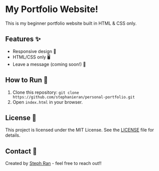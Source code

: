 # My Portfolio Website!

This is my beginner portfolio website built in HTML & CSS only.

## Features ✨

- Responsive design 📱
- HTML/CSS only 🖥️
- Leave a message (coming soon!) 💬

## How to Run 🚀

1. Clone this repository: `git clone https://github.com/stephanieran/personal-portfolio.git`  
2. Open `index.html` in your browser.

## License 📄

This project is licensed under the MIT License. See the [LICENSE](./LICENSE) file for details.

## Contact 📧

Created by [Steph Ran](https://stephanieran.github.io/personal-portfolio/) - feel free to reach out!!
